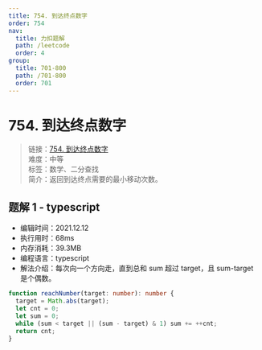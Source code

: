 ```yaml
---
title: 754. 到达终点数字
order: 754
nav:
  title: 力扣题解
  path: /leetcode
  order: 4
group:
  title: 701-800
  path: /701-800
  order: 701
---
```


# 754. 到达终点数字

> 链接：[754. 到达终点数字](https://leetcode-cn.com/problems/reach-a-number/)  
> 难度：中等  
> 标签：数学、二分查找  
> 简介：返回到达终点需要的最小移动次数。

## 题解 1 - typescript

- 编辑时间：2021.12.12
- 执行用时：68ms
- 内存消耗：39.3MB
- 编程语言：typescript
- 解法介绍：每次向一个方向走，直到总和 sum 超过 target，且 sum-target 是个偶数。

```typescript
function reachNumber(target: number): number {
  target = Math.abs(target);
  let cnt = 0;
  let sum = 0;
  while (sum < target || (sum - target) & 1) sum += ++cnt;
  return cnt;
}
```
